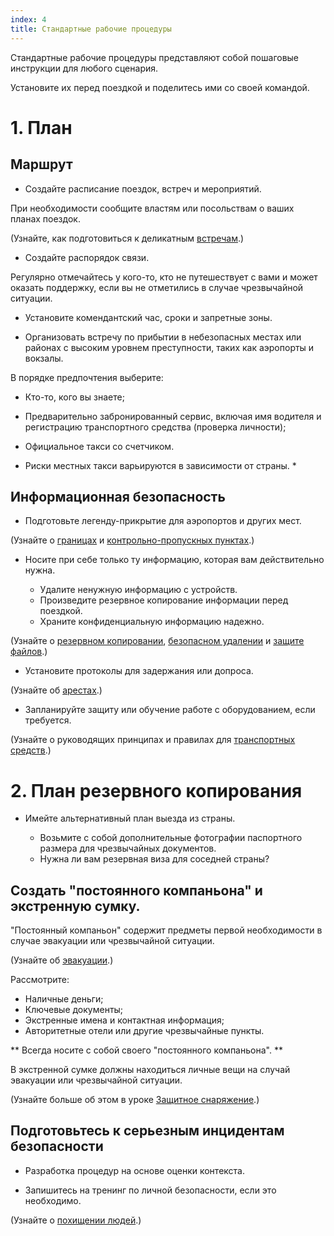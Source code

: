 ```yaml
---
index: 4
title: Стандартные рабочие процедуры
---
```

Стандартные рабочие процедуры представляют собой пошаговые инструкции для любого сценария.

Установите их перед поездкой и поделитесь ими со своей командой.

# 1. План

## Маршрут
*   Создайте расписание поездок, встреч и мероприятий.

При необходимости сообщите властям или посольствам о ваших планах поездок.

(Узнайте, как подготовиться к деликатным [встречам](umbrella://work/meetings).)

*   Создайте распорядок связи.

Регулярно отмечайтесь у кого-то, кто не путешествует с вами и может оказать поддержку, если вы не отметились в случае чрезвычайной ситуации.

*   Установите комендантский час, сроки и запретные зоны.

*   Организовать встречу по прибытии в небезопасных местах или районах с высоким уровнем преступности, таких как аэропорты и вокзалы.

В порядке предпочтения выберите:

*   Кто-то, кого вы знаете;
*   Предварительно забронированный сервис, включая имя водителя и регистрацию транспортного средства (проверка личности);
*   Официальное такси со счетчиком.

* Риски местных такси варьируются в зависимости от страны. *

## Информационная безопасность
*    Подготовьте легенду-прикрытие для аэропортов и других мест.

(Узнайте о [границах](umbrella://travel/borders) и [контрольно-пропускных пунктах](umbrella://travel/checkpoints).)

*   Носите при себе только ту информацию, которая вам действительно нужна.

    * Удалите ненужную информацию с устройств.
    * Произведите резервное копирование информации перед поездкой.
    * Храните конфиденциальную информацию надежно.

(Узнайте о [резервном копировании](umbrella://information/backing-up), [безопасном удалении](umbrella://information/safely-deleting) и [защите файлов](umbrella://information/protecting-files).)

*   Установите протоколы для задержания или допроса.

(Узнайте об [арестах](umbrella://incident-response/arrests).)

*   Запланируйте защиту или обучение работе с оборудованием, если требуется.

(Узнайте о руководящих принципах и правилах для [транспортных средств](umbrella://travel/vehicles).)

# 2. План резервного копирования

*   Имейте альтернативный план выезда из страны.

    * Возьмите с собой дополнительные фотографии паспортного размера для чрезвычайных документов.
    * Нужна ли вам резервная виза для соседней страны?

## Создать "постоянного компаньона" и экстренную сумку.

"Постоянный компаньон" содержит предметы первой необходимости в случае эвакуации или чрезвычайной ситуации.

(Узнайте об [эвакуации](umbrella://incident-response/evacuation).)

Рассмотрите:

*   Наличные деньги;
*   Ключевые документы;
*   Экстренные имена и контактная информация;
*   Авторитетные отели или другие чрезвычайные пункты.

** Всегда носите с собой своего "постоянного компаньона". **

В экстренной сумке должны находиться личные вещи на случай эвакуации или чрезвычайной ситуации.

(Узнайте больше об этом в уроке [Защитное снаряжение](umbrella://travel/protective-equipment).)

## Подготовьтесь к серьезным инцидентам безопасности

*   Разработка процедур на основе оценки контекста.

*   Запишитесь на тренинг по личной безопасности, если это необходимо.

(Узнайте о [похищении людей](umbrella://incident-response/kidnapping).)